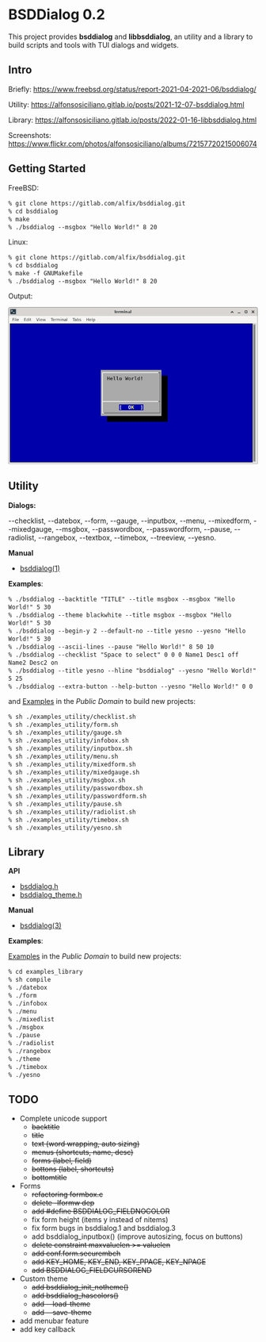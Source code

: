 # BSDDialog 0.2

This project provides **bsddialog** and **libbsddialog**, an utility
and a library to build scripts and tools with TUI dialogs and widgets.


## Intro

Briefly:
<https://www.freebsd.org/status/report-2021-04-2021-06/bsddialog/>

Utility:
<https://alfonsosiciliano.gitlab.io/posts/2021-12-07-bsddialog.html>

Library:
<https://alfonsosiciliano.gitlab.io/posts/2022-01-16-libbsddialog.html>

Screenshots:
<https://www.flickr.com/photos/alfonsosiciliano/albums/72157720215006074>


## Getting Started

FreeBSD:

```
% git clone https://gitlab.com/alfix/bsddialog.git
% cd bsddialog
% make
% ./bsddialog --msgbox "Hello World!" 8 20
```

Linux:

```
% git clone https://gitlab.com/alfix/bsddialog.git
% cd bsddialog
% make -f GNUMakefile
% ./bsddialog --msgbox "Hello World!" 8 20
```

Output:

![screenshot](screenshot.png)


## Utility

**Dialogs:**

--checklist, --datebox, --form, --gauge, --inputbox, --menu, --mixedform,
--mixedgauge, --msgbox, --passwordbox, --passwordform, --pause, --radiolist,
--rangebox, --textbox, --timebox, --treeview, --yesno.

**Manual**

 - [bsddialog(1)](https://alfonsosiciliano.gitlab.io/posts/2022-01-26-manual-bsddialog.html)


**Examples**:

```
% ./bsddialog --backtitle "TITLE" --title msgbox --msgbox "Hello World!" 5 30
% ./bsddialog --theme blackwhite --title msgbox --msgbox "Hello World!" 5 30
% ./bsddialog --begin-y 2 --default-no --title yesno --yesno "Hello World!" 5 30
% ./bsddialog --ascii-lines --pause "Hello World!" 8 50 10
% ./bsddialog --checklist "Space to select" 0 0 0 Name1 Desc1 off Name2 Desc2 on
% ./bsddialog --title yesno --hline "bsddialog" --yesno "Hello World!" 5 25
% ./bsddialog --extra-button --help-button --yesno "Hello World!" 0 0
```

and [Examples](https://gitlab.com/alfix/bsddialog/-/tree/main/examples_utility)
in the _Public Domain_ to build new projects:
```
% sh ./examples_utility/checklist.sh
% sh ./examples_utility/form.sh
% sh ./examples_utility/gauge.sh
% sh ./examples_utility/infobox.sh
% sh ./examples_utility/inputbox.sh
% sh ./examples_utility/menu.sh
% sh ./examples_utility/mixedform.sh
% sh ./examples_utility/mixedgauge.sh
% sh ./examples_utility/msgbox.sh
% sh ./examples_utility/passwordbox.sh
% sh ./examples_utility/passwordform.sh
% sh ./examples_utility/pause.sh
% sh ./examples_utility/radiolist.sh
% sh ./examples_utility/timebox.sh
% sh ./examples_utility/yesno.sh
```

## Library

**API**

 - [bsddialog.h](https://gitlab.com/alfix/bsddialog/-/blob/main/lib/bsddialog.h)
 - [bsddialog\_theme.h](https://gitlab.com/alfix/bsddialog/-/blob/main/lib/bsddialog_theme.h)


**Manual**

 - [bsddialog(3)](https://alfonsosiciliano.gitlab.io/posts/2022-01-15-manual-libbsddialog.html)


**Examples**:

[Examples](https://gitlab.com/alfix/bsddialog/-/tree/main/examples_library)
in the _Public Domain_ to build new projects:
```
% cd examples_library
% sh compile
% ./datebox
% ./form
% ./infobox
% ./menu
% ./mixedlist
% ./msgbox
% ./pause
% ./radiolist
% ./rangebox
% ./theme
% ./timebox
% ./yesno
```


## TODO

 - Complete unicode support
   - ~~backtitle~~
   - ~~title~~
   - ~~text (word wrapping, auto sizing)~~
   - ~~menus (shortcuts, name, desc)~~
   - ~~forms (label, field)~~
   - ~~bottons (label, shortcuts)~~
   - ~~bottomtitle~~
 - Forms
   - ~~refactoring formbox.c~~
   - ~~delete -lformw dep~~
   - ~~add #define BSDDIALOG_FIELDNOCOLOR~~
   - fix form height (items y instead of nitems)
   - fix form bugs in bsddialog.1 and bsddialog.3
   - add bsddialog\_inputbox() (improve autosizing, focus on buttons)
   - ~~delete constraint maxvaluelen >= valuelen~~
   - ~~add conf.form.securembch~~
   - ~~add KEY_HOME, KEY_END, KEY_PPAGE, KEY_NPAGE~~
   - ~~add BSDDIALOG_FIELDCURSOREND~~
 - Custom theme
   - ~~add bsddialog\_init\_notheme()~~
   - ~~add bsddialog_hascolors()~~
   - ~~add --load-theme~~
   - ~~add --save-theme~~
 - add menubar feature
 - add key callback
